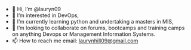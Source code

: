 - 👋 Hi, I’m @lauryn09
- 👀 I’m interested in DevOps,
- 🌱 I’m currently learning python and undertaking a masters in MIS,
- 💞️ I’m looking to collaborate on forums, bootcamps and training camps on anything Devops or Management Information Systems. 
- 📫 How to reach me email: laurynhill09@gmail.com 

<!---
lauryn09/lauryn09 is a ✨ special ✨ repository because its `README.md` (this file) appears on your GitHub profile.
You can click the Preview link to take a look at your changes.
--->
